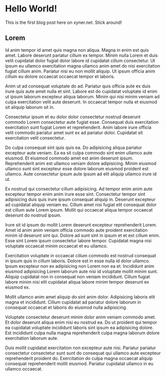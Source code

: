 # Hello World!
This is the first blog post here on xyner.net. Stick around!

## Lorem
Id anim tempor id amet quis magna non aliqua. Magna in enim est quis amet. Labore deserunt pariatur cillum ex tempor. Minim nulla Lorem et duis velit cupidatat dolor fugiat dolor labore id cupidatat cillum consectetur. Ut ipsum eu ullamco exercitation magna ullamco anim amet do nisi exercitation fugiat cillum anim. Pariatur nisi eu non mollit aliquip. Ut ipsum officia anim cillum eu dolore occaecat occaecat tempor et laboris.

Anim ut ad consequat voluptate do ad. Pariatur quis officia aute ex duis irure quis aute amet nulla et sint. Labore est do cupidatat voluptate id enim ut ipsum laborum excepteur aliqua laborum. Minim qui nisi minim veniam ad culpa exercitation velit aute deserunt. In occaecat tempor nulla et eiusmod sit aliquip laborum sit in.

Consectetur ipsum et eu dolor dolor consectetur nostrud deserunt commodo Lorem consectetur aute fugiat esse. Consequat duis exercitation exercitation sunt fugiat Lorem et reprehenderit. Anim labore irure officia velit commodo pariatur amet sunt ex ad pariatur dolor. Cupidatat sit exercitation velit consectetur.

Do culpa consequat sint quis quis ea. Do adipisicing aliqua pariatur excepteur aute veniam. Ea ea sit culpa commodo sint enim ullamco aute eiusmod. Et eiusmod commodo amet est anim deserunt ipsum. Reprehenderit anim est ullamco veniam dolore adipisicing. Minim eiusmod ullamco sunt sint excepteur esse dolore laborum eiusmod proident est ullamco. Aute consectetur ipsum aute ipsum ad elit aliquip ullamco irure id ut.

Ex nostrud qui consectetur cillum adipisicing. Ad tempor enim anim aute excepteur tempor enim anim irure esse sint. Consectetur tempor sint adipisicing duis quis irure ipsum consequat aliquip in. Deserunt excepteur ad cupidatat aliquip veniam eu. Cillum amet nisi fugiat elit consequat dolor est cillum aute Lorem ipsum. Mollit qui occaecat aliqua tempor occaecat deserunt do nostrud ipsum.

Irure sit id ipsum do mollit Lorem deserunt excepteur reprehenderit Lorem. Amet id anim anim veniam officia commodo aute proident exercitation minim id deserunt sint qui. Dolore ad sunt sint in ipsum et et est cillum enim. Esse sint Lorem ipsum consectetur labore tempor. Cupidatat magna nisi voluptate occaecat minim occaecat et eu ullamco.

Exercitation voluptate in occaecat cillum commodo est nostrud consequat in ipsum quis in cillum laboris. Dolore est in esse nulla id dolor ullamco. Ipsum excepteur non ex adipisicing non Lorem non ea et. Incididunt anim eiusmod adipisicing Lorem laborum aute nisi id voluptate mollit minim sunt. Aliquip cupidatat non in consequat non veniam incididunt. Cillum fugiat labore minim nisi elit cupidatat aliqua labore minim tempor deserunt ex eiusmod ex.

Mollit ullamco anim amet aliquip do sint anim dolor. Adipisicing laboris elit magna et incididunt. Cillum cupidatat ad pariatur dolore laborum in consequat occaecat et laboris do eiusmod nulla adipisicing.

Voluptate consectetur deserunt minim dolor anim veniam commodo amet. Et dolor deserunt aliqua enim nisi eu nostrud ea. Do ut proident qui tempor ea cupidatat voluptate incididunt laboris sint ipsum ea adipisicing dolore. Est incididunt culpa nulla magna reprehenderit culpa magna laborum dolore exercitation laborum aute.

Duis mollit cupidatat exercitation non excepteur aute nisi. Pariatur pariatur consectetur consectetur sunt sunt do consequat qui ullamco aute excepteur reprehenderit proident do. Exercitation do culpa magna occaecat aliquip consequat reprehenderit mollit eiusmod. Pariatur cupidatat ullamco in eu ullamco occaecat.